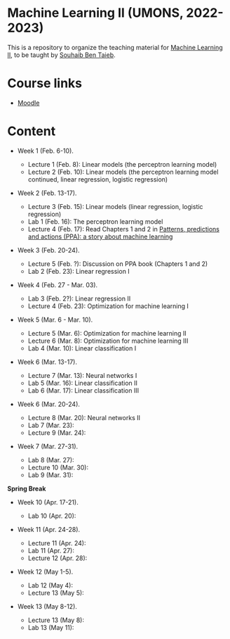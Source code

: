 # Machine Learning II (UMONS, 2022-2023)

This is a repository to organize the teaching material for [Machine Learning II](http://applications.umons.ac.be/web/fr/pde/2022-2023/aa/S-INFO-075.htm), to be taught by [Souhaib Ben Taieb](http://www.souhaib-bentaieb.com).

# Course links

- [Moodle](https://moodle.umons.ac.be/course/view.php?id=2786s)

# Content

- Week 1 (Feb. 6-10). 
  - Lecture 1 (Feb. 8): Linear models (the perceptron learning model)
  - Lecture 2 (Feb. 10): Linear models (the perceptron learning model continued, linear regression, logistic regression)

- Week 2 (Feb. 13-17). 
  - Lecture 3 (Feb. 15): Linear models (linear regression, logistic regression)
  - Lab 1 (Feb. 16): The perceptron learning model
  - Lecture 4 (Feb. 17): Read Chapters 1 and 2 in [Patterns, predictions and actions (PPA): a story about machine learning](https://mlstory.org/)

- Week 3 (Feb. 20-24).
   - Lecture 5 (Feb. ?): Discussion on PPA book (Chapters 1 and 2)
   - Lab 2 (Feb. 23): Linear regression I
  
- Week 4 (Feb. 27 - Mar. 03).
  - Lab 3 (Feb. 2?): Linear regression II
  - Lecture 4 (Feb. 23): Optimization for machine learning I
 
- Week 5 (Mar. 6 - Mar. 10).
  - Lecture 5 (Mar. 6): Optimization for machine learning II
  - Lecture 6 (Mar. 8): Optimization for machine learning III
  - Lab 4 (Mar. 10): Linear classification I

- Week 6 (Mar. 13-17).
  - Lecture 7 (Mar. 13): Neural networks I
  - Lab 5 (Mar. 16): Linear classification II
  - Lab 6 (Mar. 17): Linear classification III

- Week 6 (Mar. 20-24).
  - Lecture 8 (Mar. 20): Neural networks II
  - Lab 7 (Mar. 23):
  - Lecture 9 (Mar. 24):

- Week 7 (Mar. 27-31).
  - Lab 8 (Mar. 27):
  - Lecture 10 (Mar. 30):
  - Lab 9 (Mar. 31):
  
**Spring Break**

- Week 10 (Apr. 17-21).
  - Lab 10 (Apr. 20):

- Week 11 (Apr. 24-28).
  - Lecture 11 (Apr. 24):
  - Lab 11 (Apr. 27):
  - Lecture 12 (Apr. 28):

- Week 12 (May 1-5).
  - Lab 12 (May 4):
  - Lecture 13 (May 5):

- Week 13 (May 8-12).
  - Lecture 13 (May 8):
  - Lab 13 (May 11):
 

